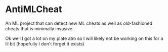 # AntiMLCheat
An ML project that can detect new ML cheats as well as old-fashioned cheats that is minimally invasive.


Ok well I got a lot on my plate atm so I will likely not be working on this for a lil bit (hopefully I don't forget it exists)
